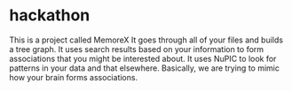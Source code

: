 # hackathon
This is a project called MemoreX
It goes through all of your files and builds a tree graph.
It uses search results based on your information to form associations that you might be interested about.
It uses NuPIC to look for patterns in your data and that elsewhere.
Basically, we are trying to mimic how your brain forms associations. 
